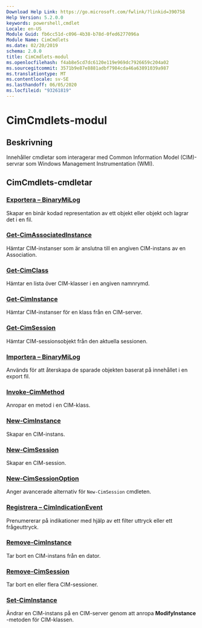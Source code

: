 ```yaml
---
Download Help Link: https://go.microsoft.com/fwlink/?linkid=390758
Help Version: 5.2.0.0
keywords: powershell,cmdlet
Locale: en-US
Module Guid: fb6cc51d-c096-4b38-b78d-0fed6277096a
Module Name: CimCmdlets
ms.date: 02/20/2019
schema: 2.0.0
title: CimCmdlets-modul
ms.openlocfilehash: f4ab8e5cd7dc6120e119e969dc7926659c204a02
ms.sourcegitcommit: 3571b9e87e8881adbf7984cda46a63891039a987
ms.translationtype: MT
ms.contentlocale: sv-SE
ms.lasthandoff: 06/05/2020
ms.locfileid: "93261819"
---
```

# CimCmdlets-modul

## Beskrivning

Innehåller cmdletar som interagerar med Common Information Model (CIM)-servrar som Windows Management Instrumentation (WMI).

## CimCmdlets-cmdletar

### [Exportera – BinaryMiLog](Export-BinaryMiLog.md)
Skapar en binär kodad representation av ett objekt eller objekt och lagrar det i en fil.

### [Get-CimAssociatedInstance](Get-CimAssociatedInstance.md)
Hämtar CIM-instanser som är anslutna till en angiven CIM-instans av en Association.

### [Get-CimClass](Get-CimClass.md)
Hämtar en lista över CIM-klasser i en angiven namnrymd.

### [Get-CimInstance](Get-CimInstance.md)
Hämtar CIM-instanser för en klass från en CIM-server.

### [Get-CimSession](Get-CimSession.md)
Hämtar CIM-sessionsobjekt från den aktuella sessionen.

### [Importera – BinaryMiLog](Import-BinaryMiLog.md)
Används för att återskapa de sparade objekten baserat på innehållet i en export fil.

### [Invoke-CimMethod](Invoke-CimMethod.md)
Anropar en metod i en CIM-klass.

### [New-CimInstance](New-CimInstance.md)
Skapar en CIM-instans.

### [New-CimSession](New-CimSession.md)
Skapar en CIM-session.

### [New-CimSessionOption](New-CimSessionOption.md)
Anger avancerade alternativ för `New-CimSession` cmdleten.

### [Registrera – CimIndicationEvent](Register-CimIndicationEvent.md)
Prenumererar på indikationer med hjälp av ett filter uttryck eller ett frågeuttryck.

### [Remove-CimInstance](Remove-CimInstance.md)
Tar bort en CIM-instans från en dator.

### [Remove-CimSession](Remove-CimSession.md)
Tar bort en eller flera CIM-sessioner.

### [Set-CimInstance](Set-CimInstance.md)
Ändrar en CIM-instans på en CIM-server genom att anropa **ModifyInstance** -metoden för CIM-klassen.
